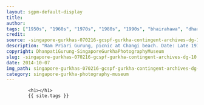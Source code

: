 ```yaml
---
layout: sgpm-default-display
title: 
author: 
tags: ["1950s", "1960s", "1970s", "1980s", "1990s", "bhairahawa", "dharan", "gurkhas", "kathmandu", "nepal", "pokhara", "singapore", "singapore gurkha archive", "singapore gurkha old photographs", "singapore gurkha photography museum", "singapore gurkhas"]
credit: 
source: -singapore-gurkhas-070216-gcspf-gurkha-contingent-archives-dg-10
description: "Ram Priari Gurung, picnic at Changi beach. Date: Late 1970s."
copyright: DhanpatiGurung-SingaporeGurkhaPhotographyMuseum
slug: -singapore-gurkhas-070216-gcspf-gurkha-contingent-archives-dg-10
date: 2014-10-07
img_path: singapore-gurkhas-070216-gcspf-gurkha-contingent-archives-dg-10.jpg
category: singapore-gurkha-photography-museum
---
```

	 		

	 		<h1></h1>
	 		{{ site.tags }}
	 		
